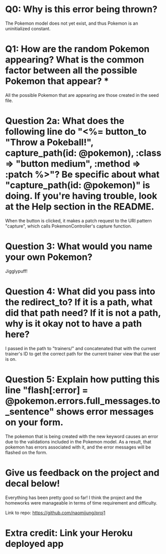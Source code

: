# Q0: Why is this error being thrown?
The Pokemon model does not yet exist, and thus Pokemon is an uninitialized constant.

# Q1: How are the random Pokemon appearing? What is the common factor between all the possible Pokemon that appear? *
All the possible Pokemon that are appearing are those created in the seed file.

# Question 2a: What does the following line do "<%= button_to "Throw a Pokeball!", capture_path(id: @pokemon), :class => "button medium", :method => :patch %>"? Be specific about what "capture_path(id: @pokemon)" is doing. If you're having trouble, look at the Help section in the README.
When the button is clicked, it makes a patch request to the URI pattern "capture", which calls PokemonController's capture function.

# Question 3: What would you name your own Pokemon?
Jigglypuff!

# Question 4: What did you pass into the redirect_to? If it is a path, what did that path need? If it is not a path, why is it okay not to have a path here?
I passed in the path to "trainers/" and concatenated that with the current trainer's ID to get the correct path for the current trainer view that the user is on.

# Question 5: Explain how putting this line "flash[:error] = @pokemon.errors.full_messages.to_sentence" shows error messages on your form.
The pokemon that is being created with the new keyword causes an error due to the validations included in the Pokemon model. As a result, that pokemon has errors associated with it, and the error messages will be flashed on the form.

# Give us feedback on the project and decal below!
Everything has been pretty good so far! I think the project and the homeworks were manageable in terms of time requirement and difficulty. 

Link to repo: https://github.com/naomijung/proj1

# Extra credit: Link your Heroku deployed app

